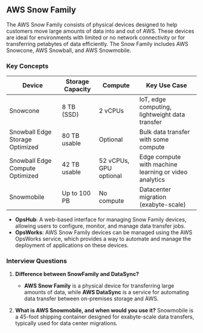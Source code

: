 ## AWS Snow Family
The AWS Snow Family consists of physical devices designed to help customers move large amounts of data into and out of AWS. These devices are ideal for environments with limited or no network connectivity or for transferring petabytes of data efficiently. The Snow Family includes AWS Snowcone, AWS Snowball, and AWS Snowmobile.

### Key Concepts
| Device                          | Storage Capacity | Compute                | Key Use Case                                      |
|---------------------------------|------------------|------------------------|--------------------------------------------------|
| Snowcone                        | 8 TB (SSD)       | 2 vCPUs               | IoT, edge computing, lightweight data transfer  |
| Snowball Edge Storage Optimized | 80 TB usable     | Optional              | Bulk data transfer with some compute            |
| Snowball Edge Compute Optimized | 42 TB usable     | 52 vCPUs, GPU optional| Edge compute with machine learning or video analytics |
| Snowmobile                      | Up to 100 PB     | No compute            | Datacenter migration (exabyte-scale)            |

- **OpsHub**: A web-based interface for managing Snow Family devices, allowing users to configure, monitor, and manage data transfer jobs.
- **OpsWorks**: AWS Snow Family devices can be managed using the AWS OpsWorks service, which provides a way to automate and manage the deployment of applications on these devices.

### Interview Questions
1. **Difference between SnowFamily and DataSync?**
   - **AWS Snow Family** is a physical device for transferring large amounts of data, while **AWS DataSync** is a service for automating data transfer between on-premises storage and AWS.

2. **What is AWS Snowmobile, and when would you use it?**
Snowmobile is a 45-foot shipping container designed for exabyte-scale data transfers, typically used for data center migrations.